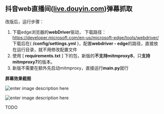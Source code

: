 抖音web直播间([live.douyin.com](https://live.douyin.com))弹幕抓取
--

改版后，运行步骤：

1. 下载edge浏览器的**webDriver**驱动，
   下载路径：https://developer.microsoft.com/en-us/microsoft-edge/tools/webdriver/
    下载后在{ **/config/settings.yml** }，配置**webdriver - edge**的路径，直接放在运行目录，就不用修改配置文件
3. 使用 [ **requirements.txt** ] 下的包，新版的**不支持mitmproxy8**，只**支持mitmproxy7**的版本。
4. 新版不需要在额外先启动mitmproxy，直接运行**main.py**就行


**屏幕效果截图**

![enter image description here](https://github.com/FedoraLinux1/douyin_web_live/blob/main/20220519190807.png)

![enter image description here](https://github.com/gll19920817/tiktok_live/blob/main/WX20211129-144919@2x.png?raw=true)

TODO
